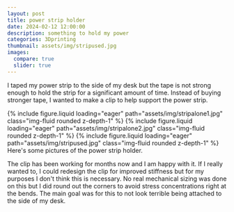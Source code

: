 ```yaml
---
layout: post
title: power strip holder
date: 2024-02-12 12:00:00
description: something to hold my power
categories: 3Dprinting
thumbnail: assets/img/stripused.jpg
images:
  compare: true
  slider: true
---
```


I taped my power strip to the side of my desk but the tape is not strong enough to hold the strip for a significant amount of time. Instead of buying stronger tape, I wanted to make a clip to help support the power strip.

<swiper-container keyboard="true" navigation="true" pagination="true" pagination-clickable="true" pagination-dynamic-bullets="true" rewind="true">
  <swiper-slide>{% include figure.liquid loading="eager" path="assets/img/stripalone1.jpg" class="img-fluid rounded z-depth-1" %}</swiper-slide>
  <swiper-slide>{% include figure.liquid loading="eager" path="assets/img/stripalone2.jpg" class="img-fluid rounded z-depth-1" %}</swiper-slide>
  <swiper-slide>{% include figure.liquid loading="eager" path="assets/img/stripused.jpg" class="img-fluid rounded z-depth-1" %}</swiper-slide>
</swiper-container>
<div class="caption">
    Here's some pictures of the power strip holder.
</div>

The clip has been working for months now and I am happy with it. If I really wanted to, I could redesign the clip for improved stiffness but for my purposes I don't think this is necessary. No real mechanical sizing was done on this but I did round out the corners to avoid stress concentrations right at the bends. The main goal was for this to not look terrible being attached to the side of my desk.